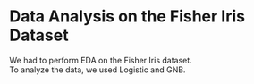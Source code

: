 # Data Analysis on the Fisher Iris Dataset
We had to perform EDA on the Fisher Iris dataset.</br>
To analyze the data, we used Logistic and GNB. 
